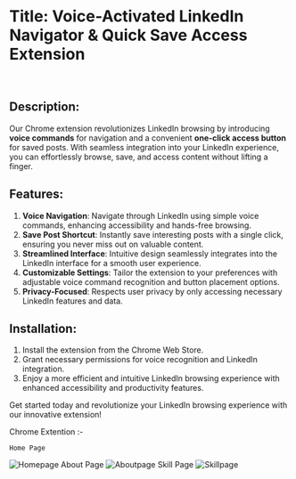 

<h1><strong>Title:</strong> Voice-Activated LinkedIn Navigator & Quick Save Access Extension</h1>


<br>
<h2><strong>Description</strong>:</h2>
<p>Our Chrome extension revolutionizes LinkedIn browsing by introducing <strong>voice commands</strong> for navigation and a convenient <strong>one-click access button</strong> for saved posts. With seamless integration into your LinkedIn experience, you can effortlessly browse, save, and access content without lifting a finger.</p>

<h2><strong>Features</strong>:</h2>
<ol>
    <li><strong>Voice Navigation</strong>: Navigate through LinkedIn using simple voice commands, enhancing accessibility and hands-free browsing.</li>
    <li><strong>Save Post Shortcut</strong>: Instantly save interesting posts with a single click, ensuring you never miss out on valuable content.</li>
    <li><strong>Streamlined Interface</strong>: Intuitive design seamlessly integrates into the LinkedIn interface for a smooth user experience.</li>
    <li><strong>Customizable Settings</strong>: Tailor the extension to your preferences with adjustable voice command recognition and button placement options.</li>
    <li><strong>Privacy-Focused</strong>: Respects user privacy by only accessing necessary LinkedIn features and data.</li>
</ol>

<h2><strong>Installation</strong>:</h2>
<ol>
    <li>Install the extension from the Chrome Web Store.</li>
    <li>Grant necessary permissions for voice recognition and LinkedIn integration.</li>
    <li>Enjoy a more efficient and intuitive LinkedIn browsing experience with enhanced accessibility and productivity features.</li>
</ol>

<p>Get started today and revolutionize your LinkedIn browsing experience with our innovative extension!</p>


Chrome Extention :-
    
    Home Page
![Homepage](./public/screen/home1.png)
    About Page
![Aboutpage](./public/screen/about.png)
    Skill Page
![Skillpage](./public/screen/skill.png)



